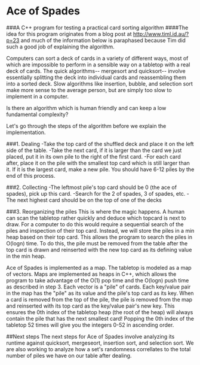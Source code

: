 # Ace of Spades
###A C++ program for testing a practical card sorting algorithm
####The idea for this program originates from a blog post at http://www.timl.id.au/?p=23 and much of the information below is paraphased because Tim did such a good job of explaining the algorithm.

Computers can sort a deck of cards in a variety of different ways, most of which are impossible to perform in a sensible way on a tabletop with a real deck of cards. The quick algorithms-- mergesort and quicksort-- involve essentially splitting the deck into individual cards and reassembling them into a sorted deck. Slow algorithms like insertion, bubble, and selection sort make more sense to the average person, but are simply too slow to implement in a computer. 

Is there an algorithm which is human friendly and can keep a low fundamental complexity?

Let's go through the steps of the algorithm before we explain the implementation.

###1. Dealing
-Take the top card of the shuffled deck and place it on the left side of the table.
-Take the next card, if it is larger than the card we just placed, put it in its own pile to the right of the first card.
-For each card after, place it on the pile with the smallest top card which is still larger than it. If it is the largest card, make a new pile. You should have 6-12 piles by the end of this process.

###2. Collecting
-The leftmost pile's top card should be 0 (the ace of spades), pick up this card.
-Search for the 2 of spades, 3 of spades, etc.
-The next highest card should be on the top of one of the decks

###3. Reorganizing the piles
This is where the magic happens. A human can scan the tabletop rather quickly and deduce which topcard is next to draw. For a computer to do this would require a sequential search of the piles and inspection of their top card. Instead, we will store the piles in a min heap based on their top card. This allows the program to search the piles in O(logn) time. To do this, the pile must be removed from the table after the top card is drawn and reinserted with the new top card as its defining value in the min heap.

Ace of Spades is implemented as a map.
The tabletop is modeled as a map of vectors. Maps are implemented as heaps in C++, which allows the program to take advantage of the O(1) pop time and the O(logn) push time as described in step 3. Each vector is a "pile" of cards. Each key/value pair in the map has the "pile" as its value and the pile's top card as its key. When a card is removed from the top of the pile, the pile is removed from the map and reinserted with its top card as the key/value pair's new key.
This ensures the 0th index of the tabletop heap (the root of the heap) will always contain the pile that has the next smallest card! Popping the 0th index of the tabletop 52 times will give you the integers 0-52 in ascending order.

##Next steps
The next steps for Ace of Spades involve analyzing its runtime against quicksort, mergeseort, insertion sort, and selection sort.
We are also working to analyze how a set's randomness correllates to the total number of piles we have on our table after dealing.
